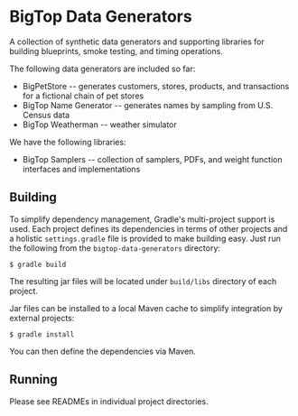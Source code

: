<!--
  Licensed to the Apache Software Foundation (ASF) under one or more
  contributor license agreements.  See the NOTICE file distributed with
  this work for additional information regarding copyright ownership.
  The ASF licenses this file to You under the Apache License, Version 2.0
  (the "License"); you may not use this file except in compliance with
  the License.  You may obtain a copy of the License at

       http://www.apache.org/licenses/LICENSE-2.0

  Unless required by applicable law or agreed to in writing, software
  distributed under the License is distributed on an "AS IS" BASIS,
  WITHOUT WARRANTIES OR CONDITIONS OF ANY KIND, either express or implied.
  See the License for the specific language governing permissions and
  limitations under the License.
-->
BigTop Data Generators
======================

A collection of synthetic data generators and supporting libraries
for building blueprints, smoke testing, and timing operations.

The following data generators are included so far:

* BigPetStore -- generates customers, stores, products, and transactions for a fictional chain of pet stores
* BigTop Name Generator -- generates names by sampling from U.S. Census data
* BigTop Weatherman -- weather simulator

We have the following libraries:

* BigTop Samplers -- collection of samplers, PDFs, and weight function interfaces and implementations

Building
--------
To simplify dependency management, Gradle's multi-project support is used.  Each project
defines its dependencies in terms of other projects and a holistic `settings.gradle` file
is provided to make building easy.  Just run the following from the `bigtop-data-generators`
directory:

    $ gradle build

The resulting jar files will be located under `build/libs` directory of each project.

Jar files can be installed to a local Maven cache to simplify integration by external projects:

    $ gradle install

You can then define the dependencies via Maven.

Running
-------
Please see READMEs in individual project directories.
